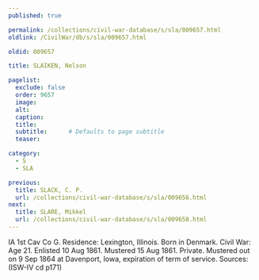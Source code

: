 ```yaml
---
published: true

permalink: /collections/civil-war-database/s/sla/009657.html
oldlink: /CivilWar/db/s/sla/009657.html

oldid: 009657

title: SLAIKEN, Nelson

pagelist:
  exclude: false
  order: 9657
  image: 
  alt:
  caption:
  title:
  subtitle:      # Defaults to page subtitle
  teaser:

category: 
  - S 
  - SLA

previous:
  title: SLACK, C. P.
  url: /collections/civil-war-database/s/sla/009656.html  
next:
  title: SLARE, Mikkel
  url: /collections/civil-war-database/s/sla/009658.html   
---
```

IA 1st Cav Co G. Residence: Lexington, Illinois. Born in Denmark. Civil War: Age 21. Enlisted 10 Aug 1861. Mustered 15 Aug 1861. Private. Mustered out on 9 Sep 1864 at Davenport, Iowa, expiration of term of service. Sources: (ISW-IV cd p171)